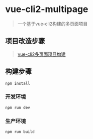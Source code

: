 # vue-cli2-multipage

> 一个基于vue-cli2构建的多页面项目

## 项目改造步骤
> [vue-cli2多页面项目构建](https://blog.csdn.net/guang_s/article/details/89449019)

## 构建步骤
```
npm install
```

### 开发环境
```
npm run dev
```

### 生产环境
```
npm run build
```